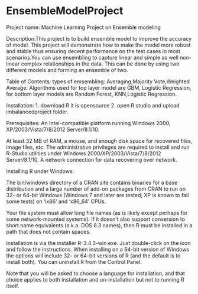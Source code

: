 # EnsembleModelProject
Project name: Machine Learning Project on Ensemble modeling

Description:This project is to build ensemble model to improve the accuracy of model. This project will demonstrate how to make the model more robust and stable thus ensuring decent performance on the test cases in most scenarios.You can use ensembling to capture linear and simple as well non-linear complex relationships in the data. This can be done by using two different models and forming an ensemble of two.

Table of Contents: types of emsembling: Averaging,Majority Vote,Weighted Average. Algorithms used for top layer model are GBM, Logistic Regression, for bottom layer models are Random Forest, KNN,Logistic Regression.

Installation: 1. download R it is opensource 2. open R studio and upload imbalancedproject folder.

Prerequisites: An Intel-compatible platform running Windows 2000, XP/2003/Vista/7/8/2012 Server/8.1/10.

At least 32 MB of RAM, a mouse, and enough disk space for recovered files, image files, etc.
The administrative privileges are required to install and run R-Studio utilities under Windows 2000/XP/2003/Vista/7/8/2012 Server/8.1/10.
A network connection for data recovering over network.

Installing R under Windows:

The bin/windows directory of a CRAN site contains binaries for a base distribution and a large number of add-on packages from CRAN to run on 32- or 64-bit Windows (Windows 7 and later are tested; XP is known to fail some tests) on ‘ix86’ and ‘x86_64’ CPUs.

Your file system must allow long file names (as is likely except perhaps for some network-mounted systems). If it doesn’t also support conversion to short name equivalents (a.k.a. DOS 8.3 names), then R must be installed in a path that does not contain spaces.

Installation is via the installer R-3.4.3-win.exe. Just double-click on the icon and follow the instructions. When installing on a 64-bit version of Windows the options will include 32- or 64-bit versions of R (and the default is to install both). You can uninstall R from the Control Panel.

Note that you will be asked to choose a language for installation, and that choice applies to both installation and un-installation but not to running R itself.
